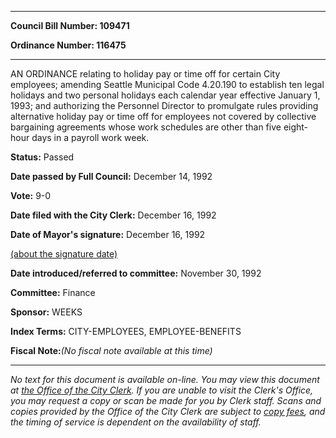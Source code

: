 

********

**Council Bill Number: 109471**
   
**Ordinance Number: 116475**
********

 AN ORDINANCE relating to holiday pay or time off for certain City employees; amending Seattle Municipal Code 4.20.190 to establish ten legal holidays and two personal holidays each calendar year effective January 1, 1993; and authorizing the Personnel Director to promulgate rules providing alternative holiday pay or time off for employees not covered by collective bargaining agreements whose work schedules are other than five eight-hour days in a payroll work week.

**Status:** Passed
   
**Date passed by Full Council:** December 14, 1992
   
**Vote:** 9-0
   
**Date filed with the City Clerk:** December 16, 1992
   
**Date of Mayor's signature:** December 16, 1992
   
[(about the signature date)](/~public/approvaldate.htm)
   
   
   
**Date introduced/referred to committee:** November 30, 1992
   
**Committee:** Finance
   
**Sponsor:** WEEKS
   
   
**Index Terms:** CITY-EMPLOYEES, EMPLOYEE-BENEFITS

**Fiscal Note:**_(No fiscal note available at this time)_
********

_No text for this document is available on-line. You may view this document at [the Office of the City Clerk](http://www.seattle.gov/leg/clerk/contactUs.htm). If you are unable to visit the Clerk's Office, you may request a copy or scan be made for you by Clerk staff. Scans and copies provided by the Office of the City Clerk are subject to [copy fees](http://clerk.seattle.gov/~public/clerkfees.htm), and the timing of service is dependent on the availability of staff._

